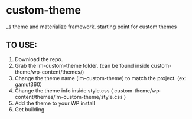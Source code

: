 # custom-theme
_s theme and materialize framework. starting point for custom themes


## TO USE:
1. Download the repo.
2. Grab the lm-custom-theme folder. (can be found inside custom-theme/wp-content/themes/)
3. Change the theme name (lm-custom-theme) to match the project. (ex: gamut360)
4. Change the theme info inside style.css ( custom-theme/wp-content/themes/lm-custom-theme/style.css )
5. Add the theme to your WP install
6. Get building
